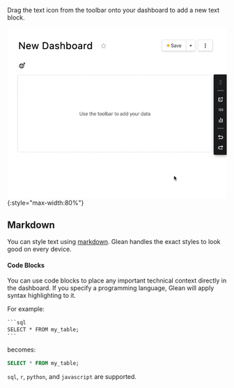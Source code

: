 Drag the text icon from the toolbar onto your dashboard to add a new text block.

![Adding text to dashboard](imgs/add-text.gif){:style="max-width:80%"}

## Markdown

You can style text using [markdown](https://commonmark.org/help/).
Glean handles the exact styles to look good on every device.

#### Code Blocks

You can use code blocks to place any important technical context directly in
the dashboard. If you specify a programming language, Glean will apply
syntax highlighting to it.

For example:

    ```sql
    SELECT * FROM my_table;
    ```

becomes:

```sql
SELECT * FROM my_table;
```

`sql`, `r`, `python`, and `javascript` are supported.
